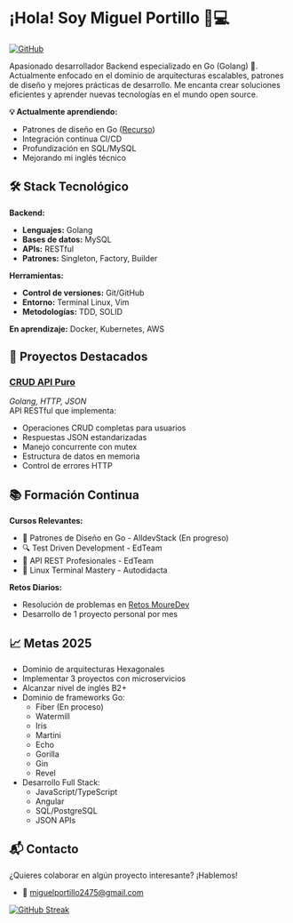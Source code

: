 # ¡Hola! Soy Miguel Portillo 👨💻

[![GitHub](https://img.shields.io/badge/GitHub-MiguelP--Dev-181717?style=flat&logo=github)](https://github.com/MiguelP-Dev)

Apasionado desarrollador Backend especializado en Go (Golang) 🚀. Actualmente enfocado en el dominio de arquitecturas escalables, patrones de diseño y mejores prácticas de desarrollo. Me encanta crear soluciones eficientes y aprender nuevas tecnologías en el mundo open source.

**💡 Actualmente aprendiendo:**

- Patrones de diseño en Go ([Recurso](https://www.alldevstack.com/es/golang-design-patterns/intro.html))
- Integración continua CI/CD
- Profundización en SQL/MySQL
- Mejorando mi inglés técnico

## 🛠 Stack Tecnológico

**Backend:**

- **Lenguajes:** Golang
- **Bases de datos:** MySQL
- **APIs:** RESTful
- **Patrones:** Singleton, Factory, Builder

**Herramientas:**

- **Control de versiones:** Git/GitHub
- **Entorno:** Terminal Linux, Vim
- **Metodologías:** TDD, SOLID

**En aprendizaje:** Docker, Kubernetes, AWS

## 🚀 Proyectos Destacados

### [CRUD API Puro](https://github.com/MiguelP-Dev/GolangPureCrudApi)

_Golang, HTTP, JSON_  
API RESTful que implementa:

- Operaciones CRUD completas para usuarios
- Respuestas JSON estandarizadas
- Manejo concurrente con mutex
- Estructura de datos en memoria
- Control de errores HTTP

## 📚 Formación Continua

**Cursos Relevantes:**

- 🏅 Patrones de Diseño en Go - AlldevStack (En progreso)
- 🔍 Test Driven Development - EdTeam
- 🚀 API REST Profesionales - EdTeam
- 🐧 Linux Terminal Mastery - Autodidacta

**Retos Diarios:**

- Resolución de problemas en [Retos MoureDev](https://github.com/mouredev/roadmap-retos-programacion)
- Desarrollo de 1 proyecto personal por mes

## 📈 Metas 2025

- Dominio de arquitecturas Hexagonales
- Implementar 3 proyectos con microservicios
- Alcanzar nivel de inglés B2+
- Dominio de frameworks Go:
  - Fiber (En proceso)
  - Watermill
  - Iris
  - Martini
  - Echo
  - Gorilla
  - Gin
  - Revel
- Desarrollo Full Stack:
  - JavaScript/TypeScript
  - Angular
  - SQL/PostgreSQL
  - JSON APIs

## 📬 Contacto

¿Quieres colaborar en algún proyecto interesante? ¡Hablemos!

- 📧 [miguelportillo2475@gmail.com](mailto:miguelportillo2475@gmail.com)

[![GitHub Streak](https://streak-stats.demolab.com?user=MiguelP-Dev&theme=dark)](https://git.io/streak-stats)
